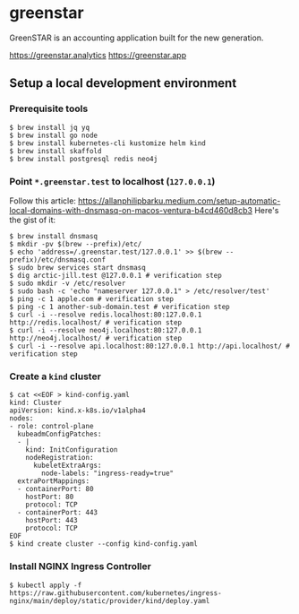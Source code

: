 # greenstar

GreenSTAR is an accounting application built for the new generation.

https://greenstar.analytics
https://greenstar.app

## Setup a local development environment

### Prerequisite tools

```shell
$ brew install jq yq
$ brew install go node
$ brew install kubernetes-cli kustomize helm kind
$ brew install skaffold
$ brew install postgresql redis neo4j
```

### Point `*.greenstar.test` to localhost (`127.0.0.1`)

Follow this article: https://allanphilipbarku.medium.com/setup-automatic-local-domains-with-dnsmasq-on-macos-ventura-b4cd460d8cb3
Here's the gist of it:

```shell
$ brew install dnsmasq
$ mkdir -pv $(brew --prefix)/etc/
$ echo 'address=/.greenstar.test/127.0.0.1' >> $(brew --prefix)/etc/dnsmasq.conf
$ sudo brew services start dnsmasq
$ dig arctic-jill.test @127.0.0.1 # verification step
$ sudo mkdir -v /etc/resolver
$ sudo bash -c 'echo "nameserver 127.0.0.1" > /etc/resolver/test'
$ ping -c 1 apple.com # verification step
$ ping -c 1 another-sub-domain.test # verification step
$ curl -i --resolve redis.localhost:80:127.0.0.1 http://redis.localhost/ # verification step
$ curl -i --resolve neo4j.localhost:80:127.0.0.1 http://neo4j.localhost/ # verification step
$ curl -i --resolve api.localhost:80:127.0.0.1 http://api.localhost/ # verification step
```

### Create a `kind` cluster

```shell
$ cat <<EOF > kind-config.yaml
kind: Cluster
apiVersion: kind.x-k8s.io/v1alpha4
nodes:
- role: control-plane
  kubeadmConfigPatches:
  - |
    kind: InitConfiguration
    nodeRegistration:
      kubeletExtraArgs:
        node-labels: "ingress-ready=true"
  extraPortMappings:
  - containerPort: 80
    hostPort: 80
    protocol: TCP
  - containerPort: 443
    hostPort: 443
    protocol: TCP
EOF
$ kind create cluster --config kind-config.yaml
```

### Install NGINX Ingress Controller

```shell
$ kubectl apply -f https://raw.githubusercontent.com/kubernetes/ingress-nginx/main/deploy/static/provider/kind/deploy.yaml
```
